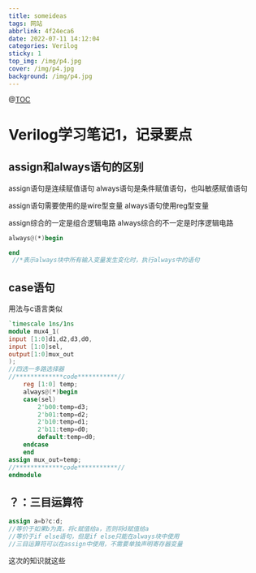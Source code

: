```yaml
---
title: someideas
tags: 网站
abbrlink: 4f24eca6
date: 2022-07-11 14:12:04
categories: Verilog
sticky: 1
top_img: /img/p4.jpg
cover: /img/p4.jpg
background: /img/p4.jpg
---
```

@[TOC](目录)

# Verilog学习笔记1，记录要点

## assign和always语句的区别

assign语句是连续赋值语句
always语句是条件赋值语句，也叫敏感赋值语句

assign语句需要使用的是wire型变量
always语句使用reg型变量

assign综合的一定是组合逻辑电路
always综合的不一定是时序逻辑电路

```Verilog
always@(*)begin

end
 //*表示always块中所有输入变量发生变化时，执行always中的语句
```

## case语句

用法与c语言类似
~~~Verilog
`timescale 1ns/1ns
module mux4_1(
input [1:0]d1,d2,d3,d0,
input [1:0]sel,
output[1:0]mux_out
);
//四选一多路选择器
//*************code***********//
    reg [1:0] temp;   
    always@(*)begin
    case(sel)
        2'b00:temp=d3;
        2'b01:temp=d2;
        2'b10:temp=d1;
        2'b11:temp=d0;
        default:temp=d0;
    endcase
    end        
assign mux_out=temp;
//*************code***********//
endmodule
~~~

## ？：三目运算符

~~~verilog
assign a=b?c:d;
//等价于如果b为真，将c赋值给a，否则将d赋值给a
//等价于if else语句，但是if else只能在always块中使用
//三目运算符可以在assign中使用，不需要单独声明寄存器变量
~~~
这次的知识就这些
